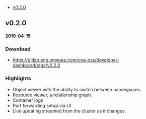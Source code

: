   - [v0.2.0](#v020)

## v0.2.0
#### 2019-04-15

### Download
- https://gitlab.eng.vmware.com/cna-oss/developer-dashboard/tags/v0.2.0

### Highlights
- Object viewer with the ability to switch between namespaces.
- Resource viewer, a relationship graph.
- Container logs
- Port forwarding setup via UI
- Live updating streamed from the cluster as it changes.
